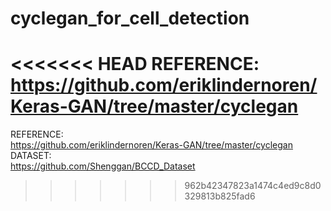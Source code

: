 # cyclegan_for_cell_detection

<<<<<<< HEAD
REFERENCE:
https://github.com/eriklindernoren/Keras-GAN/tree/master/cyclegan
=======
REFERENCE:  
https://github.com/eriklindernoren/Keras-GAN/tree/master/cyclegan  
DATASET:  
https://github.com/Shenggan/BCCD_Dataset  
>>>>>>> 962b42347823a1474c4ed9c8d0329813b825fad6
